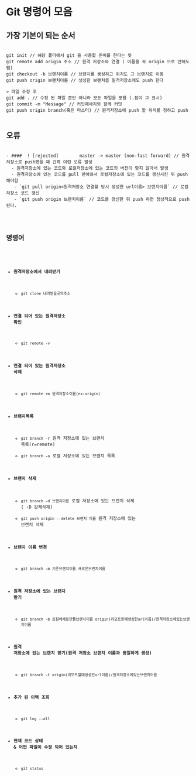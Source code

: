 # Git 명령어 모음
## 가장 기본이 되는 순서

<pre>
<code>
git init // 해당 폴더에서 git 을 사용할 준비를 한다는 뜻
git remote add origin 주소 // 원격 저장소와 연결 ( 이름을 꼭 origin 으로 안해도 됌)
git checkout -b 브랜치이름 // 브랜치를 생성하고 위치도 그 브랜치로 이동
git push origin 브랜치이름 // 생성한 브랜치를 원격저장소에도 push 한다

> 파일 수정 후
git add . // 수정 된 파일 뿐만 아니라 모든 파일을 포함 (.점이 그 표시)
git commit -m "Message" // 커밋메세지와 함께 커밋
git push origin branch(혹은 마스터) // 원격저장소에 push 할 위치를 정하고 push
</code>
</pre>


## 오류
<pre>
<code>
- ####  ! [rejected]        master -> master (non-fast forward) // 원격저장소로 push했을 때 간혹 이런 오류 발생
  - 원격저장소에 있는 코드와 로컬저장소에 있는 코드의 버전이 맞지 않아서 발생
  - 원격저장소에 있는 코드를 pull 받아와서 로컬저장소에 있는 코드를 갱신시킨 뒤 push 해야함
   - `git pull origin<원격저장소 연결할 당시 생성한 url이름> 브랜치이름` // 로컬 저장소 코드 갱신
   - `git push origin 브랜치이름` // 코드를 갱신한 뒤 push 하면 정상적으로 push 된다.
</pre>


## 명령어
- #### 원격저장소에서 내려받기
  - `git clone 내려받을곳의주소`

- #### 연결 되어 있는 원격저장소 확인
  - `git remote -v`

- #### 연결 되어 있는 원격저장소 삭제
  - `git remote rm 원격저장소이름(ex:origin)`

- #### 브랜치목록
  - `git branch -r` 원격 저장소에 있는 브랜치 목록(r=remote)
  - `git branch -a` 로컬 저장소에 있는 브랜치 목록

- #### 브랜치 삭제
  - `git branch -d 브랜치이름` 로컬 저장소에 있는 브랜치 삭제 ( -D 강제삭제)
  - `git push origin --delete 브랜치 이름` 원격 저장소에 있는 브랜치 삭제

- #### 브랜치 이름 변경
  - `git branch -m 기존브랜치이름 새로운브랜치이름`

- #### 원격 저장소에 있는 브랜치 받기
  - `git branch -b 로컬에새로만들브랜치이름 origin(리모트할때생성한url이름)/원격저장소에있는브랜치이름`

- #### 원격 저장소에 있는 브랜치 받기(원격 저장소 브랜치 이름과 동일하게 생성)
  - `git branch -t origin(리모트할때생성한url이름)/원격저장소에있는브랜치이름`

- #### 추가 된 이력 조회
  - `git log --all`

- #### 현재 코드 상태 & 어떤 파일이 수정 되어 있는지
  - `git status`
